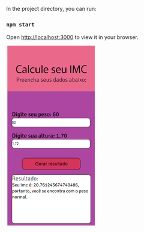 In the project directory, you can run:

### `npm start`

Open [http://localhost:3000](http://localhost:3000) to view it in your browser.

![page](https://github.com/BRMicael/calculador-de-imc/blob/main/screenshot.png)

